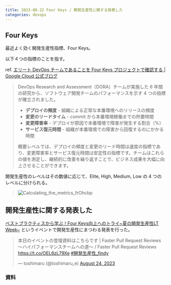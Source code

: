 ```yaml
---
title: 2023-08-22 Four Keys / 開発生産性に関する発表した
categories: devops
---
```


## Four Keys

最近よく効く開発生産性指標、Four Keys。

以下４つの指標のことを指す。

ref. [エリート DevOps チームであることを Four Keys プロジェクトで確認する \| Google Cloud 公式ブログ](https://cloud.google.com/blog/ja/products/gcp/using-the-four-keys-to-measure-your-devops-performance)

> DevOps Research and Assessment（DORA）チームが実施した 6 年間の研究から、ソフトウェア開発チームのパフォーマンスを示す 4 つの指標が確立されました。
>
> - **デプロイの頻度** - 組織による正常な本番環境へのリリースの頻度
> - **変更のリードタイム** - commit から本番環境稼働までの所要時間
> - **変更障害率** - デプロイが原因で本番環境で障害が発生する割合（%）
> - **サービス復元時間** - 組織が本番環境での障害から回復するのにかかる時間
>
>  概要レベルでは、デプロイの頻度と変更のリード時間は速度の指標であり、変更障害率とサービス復元時間は安定性の指標です。チームはこれらの値を測定し、継続的に改善を繰り返すことで、ビジネス成果を大幅に向上させることができます。

開発生産性のレベルはその数値に応じて、Elite, High, Medium, Low の 4 つのレベルに分けられる。

> ![Calculating_the_metrics_frOhcbp](https://storage.googleapis.com/gweb-cloudblog-publish/original_images/Calculating_the_metrics_frOhcbp.jpg)

## 開発生産性に関する発表した

[ベストプラクティスから学ぶ！Four Keys向上へのトライ~夏の開発生産性LT Week~](https://findy.connpass.com/event/292030/) というイベントで開発生産性にまつわる発表を行った。

<blockquote class="twitter-tweet"><p lang="ja" dir="ltr">本日のイベントの登壇資料はこちらです | Faster Pull Request Reviews 〜ハイパフォーマンスチームへの道〜 / Faster Pull Request Reviews <a href="https://t.co/OEL6zL79Xe">https://t.co/OEL6zL79Xe</a> <a href="https://twitter.com/hashtag/%E9%96%8B%E7%99%BA%E7%94%9F%E7%94%A3%E6%80%A7_findy?src=hash&amp;ref_src=twsrc%5Etfw">#開発生産性_findy</a></p>&mdash; toshimaru (@toshimaru_e) <a href="https://twitter.com/toshimaru_e/status/1694544673707311172?ref_src=twsrc%5Etfw">August 24, 2023</a></blockquote> <script async src="https://platform.twitter.com/widgets.js" charset="utf-8"></script>

### 資料

<script defer class="speakerdeck-embed" data-id="2ca42b1230624bdbafd0661dcf2b92a4" data-ratio="1.3333333333333333" src="//speakerdeck.com/assets/embed.js"></script>
